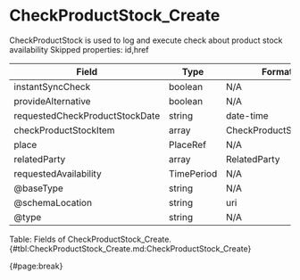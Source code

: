 <!--
    ATTENTION: This file was generated via gradle!
               Do NOT manually edit this file! Any such changes will be overwritten!
-->

# CheckProductStock_Create

CheckProductStock is used to log and execute check about product stock availability
Skipped properties: id,href

| Field | Type | Format | Required |
| ------- | ------- | ------- | --- |
| instantSyncCheck | boolean | N/A | No |
| provideAlternative | boolean | N/A | No |
| requestedCheckProductStockDate | string | date-time | No |
| checkProductStockItem | array | CheckProductStockItem | Yes |
| place | PlaceRef | N/A | No |
| relatedParty | array | RelatedParty | No |
| requestedAvailability | TimePeriod | N/A | No |
| @baseType | string | N/A | No |
| @schemaLocation | string | uri | No |
| @type | string | N/A | No |

Table: Fields of CheckProductStock_Create. {#tbl:CheckProductStock_Create.md:CheckProductStock_Create}

{#page:break}

